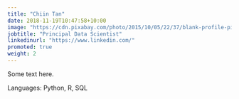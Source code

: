```yaml
---
title: "Chiin Tan"
date: 2018-11-19T10:47:58+10:00
image: "https://cdn.pixabay.com/photo/2015/10/05/22/37/blank-profile-picture-973460_1280.png"
jobtitle: "Principal Data Scientist"
linkedinurl: "https://www.linkedin.com/"
promoted: true
weight: 2
---
```


Some text here.

Languages: Python, R, SQL
